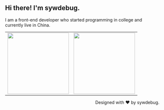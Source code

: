 ## Hi there! I'm sywdebug.

I am a front-end developer who started programming in college and currently live in China.

<html>
  <table style="margin: 0 auto;">
    <tr>
      <td><img src="https://github-readme-stats.vercel.app/api?username=sywdebug&show_icons=true" height="200px" /></td>
      <td><img src="https://github-readme-stats.vercel.app/api/top-langs/?username=sywdebug&layout=compact" height="200px" /></td>
    </tr>
  </table>
</html>
<!-- &locale=cn -->


<p align="right">Designed with ❤️ by sywdebug.</p>
